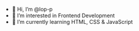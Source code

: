 - 👋 Hi, I’m @lop-p
- 👀 I’m interested in Frontend Development
- 🌱 I’m currently learning HTML, CSS & JavaScript

